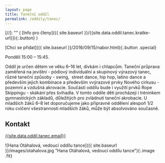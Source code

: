 ```yaml
---
layout: page
title: Taneční oddíl
permalink: /oddily/tanec/
---
```


[//]: "" (   [Info pro členy]({{ site.baseurl }}/{{site.data.oddil.tanec.kratke-url}}){:.button}   )

[Chci se přidat]({{ site.baseurl }}/2016/09/15/nabor.html){:.button .special}

Pondělí 15:00 – 15:45.

Oddíl je určen dětem ve věku 6–16 let, dívkám i chlapcům. Taneční průprava zaměřená na jevištní - pódiový individuální a skupinový výrazový tanec, různé taneční způsoby - swing,  street dance, hip hop, latino dance a především jejich kombinace a především vvýrazové prvky Nového cirkusu - pozemní a vzdušná akrovacie. Součástí oddílu bude i využití prvků Rope Skippingu - skákání přes švihadla. V tomto oddíle děti procházejí i tréninkem gymnastických základů, důležitých pro zvládnutí taneční akrobacie. U mladších žáků 6–8 let doporučujeme jako přípravné oddělení alespoň 1/2 roku cvičení všestrannosti mladších žáků, může být absolvováno současně.

## Kontakt

[{{site.data.oddil.tanec.email}}](mailto:{{site.data.oddil.tanec.email}})

![Hana Otáhalová, vedoucí oddílu tance]({{ site.baseurl }}/images/otahalova.jpg "Hana Otáhalová, vedoucí oddílu tance"){:.image .fit}